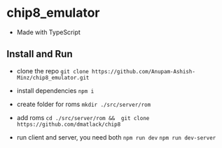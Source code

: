 # chip8_emulator
- Made with TypeScript

## Install and Run
- clone the repo
`git clone https://github.com/Anupam-Ashish-Minz/chip8_emulator.git`

- install dependencies
`npm i` 

- create folder for roms
`mkdir ./src/server/rom`

- add roms
`cd ./src/server/rom && 
git clone https://github.com/dmatlack/chip8`

- run client and server, you need both
`npm run dev`
`npm run dev-server`
